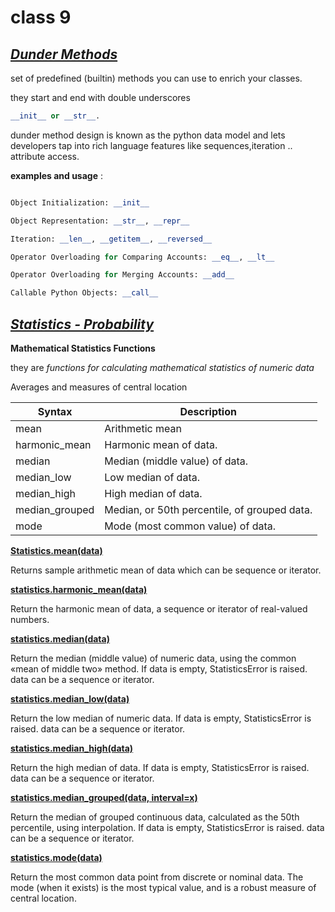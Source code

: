 # class 9


## <ins>*Dunder Methods*
 
set of predefined (builtin) methods you can use to enrich your classes.

they start and end with double underscores


```py 
__init__ or __str__.
```

dunder method design is known as the python data model and lets developers tap into rich language features like sequences,iteration .. attribute access.

**examples and usage** : 


```py

Object Initialization: __init__

Object Representation: __str__, __repr__

Iteration: __len__, __getitem__, __reversed__

Operator Overloading for Comparing Accounts: __eq__, __lt__

Operator Overloading for Merging Accounts: __add__

Callable Python Objects: __call__
```



## <ins>*Statistics - Probability*

**Mathematical Statistics Functions**


they are *functions for calculating mathematical statistics of numeric data*

Averages and measures of central location

| Syntax | Description |
| --- | ----------- |
| mean | Arithmetic mean |
| harmonic_mean | Harmonic mean of data. |
| median | Median (middle value) of data. |
| median_low | Low median of data. |
| median_high | High median of data. |
| median_grouped | Median, or 50th percentile, of grouped data. |
| mode | Mode (most common value) of data. |

<u>**Statistics.mean(data)**</u>

Returns sample arithmetic mean of data which can be sequence or iterator.

<u>**statistics.harmonic_mean(data)**</u>

Return the harmonic mean of data, a sequence or iterator of real-valued numbers.

<u>**statistics.median(data)**</u>

Return the median (middle value) of numeric data, using the common «mean of middle two» method. If data is empty, StatisticsError is raised. data can be a sequence or iterator.

<u>**statistics.median_low(data)**</u>

Return the low median of numeric data. If data is empty, StatisticsError is raised. data can be a sequence or iterator.

<u>**statistics.median_high(data)**</u>

Return the high median of data. If data is empty, StatisticsError is raised. data can be a sequence or iterator.

<u>**statistics.median_grouped(data, interval=x)**</u>

Return the median of grouped continuous data, 
calculated as the 50th percentile, using interpolation. If data is empty, StatisticsError is raised. data can be a sequence or iterator.

<u>**statistics.mode(data)**</u>

Return the most common data point from discrete or nominal data. The mode (when it exists) is the most typical value, and is a robust measure of central location.